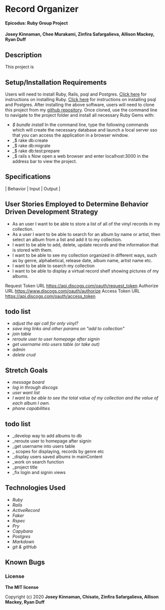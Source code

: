 # Record Organizer

#### Epicodus: Ruby Group Project


#### Josey Kinnaman, Chee Murakami, Zinfira Safargalieva, Allison Mackey, Ryan Duff 

## Description
This project is 

## Setup/Installation Requirements
Users will need to install Ruby, Rails, psql and Postgres.
[Click here](https://www.ruby-lang.org/en/documentation/installation/) for instructions on installing Ruby.
[Click here](https://dataschool.com/learn-sql/how-to-start-a-postgresql-server-on-mac-os-x/) for instructions on installing psql and Postgres.
After installing the above software, users will need to clone this project from my [github repository](https://github.com/JoseyKinnaman/record_collector). Once cloned, use the command line to navigate to the project folder and install all necessary Ruby Gems with: 
* _$ bundle install_
In the command line, type the following commands which will create the necessary database and launch a local server sso that you can access the application in a browser window.
* _$ rake db:create 
* _$ rake db:migrate
* _$ rake db:test:prepare
* _$ rails s
Now open a web browser and enter localhost:3000 in the address bar to view the project.


## Specifications

| Behavior       | Input         | Output  |

## User Stories Employed to Determine Behavior Driven Development Strategy

* As an user I want to be able to store a list of all of the vinyl records in my collection.
* As a user I want to be able to search for an album by name or artist, then select an album from a list and add it to my collection.
* I want to be able to add, delete, update records and the information that is stored with them.
* I want to be able to see my collection organized in different ways, such as by genre, alphabetical, release date, album name, artist name etc.
* I want to be able to search my collection
* I want to be able to display a virtual record shelf showing pictures of my albums. 

Request Token URL    https://api.discogs.com/oauth/request_token
Authorize URL    https://www.discogs.com/oauth/authorize
Access Token URL    https://api.discogs.com/oauth/access_token

## todo list
<!-- back end -->
* _adjust the api call for only vinyl?_
* _save img links and other params on "add to collection"_
* _join table_
* _reroute user to user homepage after signin_
* _get username into users table (or take out)_
* _admin_
* _delete crud_

## Stretch Goals
* _message board_
* _log in through discogs_
* _user want list_
* _I want to be able to see the total value of my collection and the value of each album I own._
* _phone capabilities_

## todo list
* _develop way to add albums to db
* _reroute user to homepage after signin
* _get username into users table
* _ scopes for displaying, records by genre etc
* _display users saved albums in mainContent
* _work on search function
* _project title
* _fix login and signin views



## Technologies Used
* _Ruby_
* _Rails_
* _ActiveRecord_
* _Faker_
* _Rspec_
* _Pry_
* _Capybara_
* _Postgres_
* _Markdown_
* _git & gitHub_

## Known Bugs

### License

**The MIT license**

Copyright (c) 2020 **Josey Kinnaman, Chisato, Zinfira Safargalieva, Allison Mackey, Ryan Duff**
